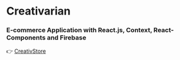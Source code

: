 # Creativarian

### E-commerce Application with React.js, Context, React-Components and Firebase

👉  [CreativStore](https://creativarian.netlify.com/)
